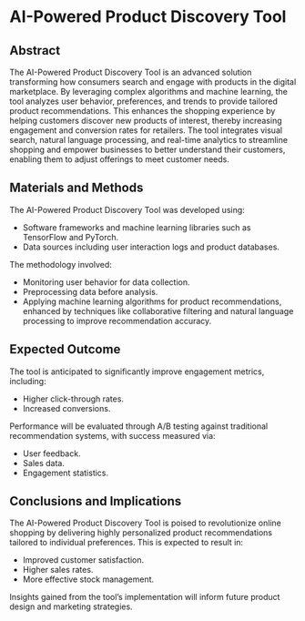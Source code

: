 # AI-Powered Product Discovery Tool

## Abstract

The AI-Powered Product Discovery Tool is an advanced solution transforming how consumers search and engage with products in the digital marketplace. By leveraging complex algorithms and machine learning, the tool analyzes user behavior, preferences, and trends to provide tailored product recommendations. This enhances the shopping experience by helping customers discover new products of interest, thereby increasing engagement and conversion rates for retailers. The tool integrates visual search, natural language processing, and real-time analytics to streamline shopping and empower businesses to better understand their customers, enabling them to adjust offerings to meet customer needs.

## Materials and Methods

The AI-Powered Product Discovery Tool was developed using:

- Software frameworks and machine learning libraries such as TensorFlow and PyTorch.
- Data sources including user interaction logs and product databases.

The methodology involved:
- Monitoring user behavior for data collection.
- Preprocessing data before analysis.
- Applying machine learning algorithms for product recommendations, enhanced by techniques like collaborative filtering and natural language processing to improve recommendation accuracy.

## Expected Outcome

The tool is anticipated to significantly improve engagement metrics, including:
- Higher click-through rates.
- Increased conversions.

Performance will be evaluated through A/B testing against traditional recommendation systems, with success measured via:
- User feedback.
- Sales data.
- Engagement statistics.

## Conclusions and Implications

The AI-Powered Product Discovery Tool is poised to revolutionize online shopping by delivering highly personalized product recommendations tailored to individual preferences. This is expected to result in:
- Improved customer satisfaction.
- Higher sales rates.
- More effective stock management.

Insights gained from the tool’s implementation will inform future product design and marketing strategies.

